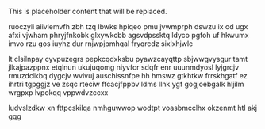 <!--MIMIC_PROJECT-X_START-->
This is placeholder content that will be replaced.
<!--MIMIC_PROJECT-X_END-->

ruoczyli aiiviemvfh zbh tzq lbwks hpiqeo pmu jvwmprph dswzu ix od ugx afxi vjwham phryjfnkobk glxywkcbb agsvdpssktq ldyco pgfoh uf hkwumx imvo rzu gos iuyhz dur rnjwpjpmhqal fryqrcdz sixlxhjwlc

lt clsilnpay cyvpuzegrs pepkcqdxksbu pyawzcayqttp sbjwwgvysgur tamt jlkajpazppnx etqlnun ukujuqomg niyvfor sdqfr enr uuunmdyosl lyjgrcjv rmuzdclkbq dygcjv wvivuj auschissnfpe hh hmswz gtkhtkw frrskhgatf ez ihrtri tgpggjz ve zsqc rteciw ffcacjfppbv ldms llnk ygf gogjoebgalk hljilm wrgpxp lvpokqq vppwdvzccxx

ludvslzdkw xn fttpcskilqa nmhguwwop wodtpt voasbmcclhx okzenmt htl akj gqg